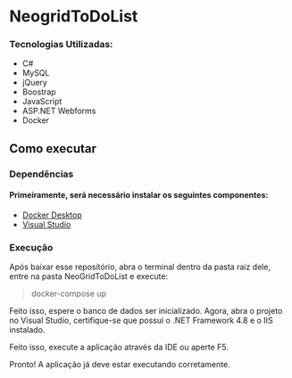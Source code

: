# NeogridToDoList

### Tecnologias Utilizadas: 
- C#
- MySQL
- jQuery
- Boostrap
- JavaScript
- ASP.NET Webforms
- Docker

## Como executar  

### Dependências

#### Primeiramente, será necessário instalar os seguintes componentes:
- [Docker Desktop](https://www.docker.com/products/docker-desktop/)
- [Visual Studio](https://visualstudio.microsoft.com/pt-br/vs/)

### Execução 

Após baixar esse repositório, abra o terminal dentro da pasta raiz dele, entre na pasta NeoGridToDoList e execute:
> docker-compose up

Feito isso, espere o banco de dados ser inicializado. Agora, abra o projeto no Visual Studio, certifique-se que possui o .NET Framework 4.8 e o IIS instalado.

Feito isso, execute a aplicação através da IDE ou aperte F5.

Pronto! A aplicação já deve estar executando corretamente.

